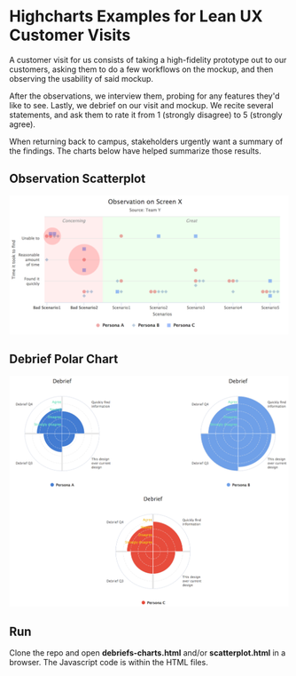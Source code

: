 # Highcharts Examples for Lean UX Customer Visits
A customer visit for us consists of taking a high-fidelity prototype out to our customers, asking them to do a few workflows on the mockup, and then observing the usability of said mockup. 

After the observations, we interview them, probing for any features they'd like to see. Lastly, we debrief on our visit and mockup. We recite several statements, and ask them to rate it from 1 (strongly disagree) to 5 (strongly agree).

When returning back to campus, stakeholders urgently want a summary of the findings. The charts below have helped summarize those results.

## Observation Scatterplot

![](/scatterplot.png)

## Debrief Polar Chart

![](/debriefs.png)

## Run

Clone the repo and open **debriefs-charts.html** and/or **scatterplot.html** in a browser. The Javascript code is within the HTML files.
